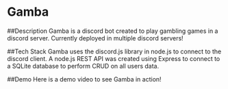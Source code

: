 # Gamba

##Description
Gamba is a discord bot created to play gambling games in a discord server.
Currently deployed in multiple discord servers!

##Tech Stack
Gamba uses the discord.js library in node.js to connect to the discord client.
A node.js REST API was created using Express to connect to a SQLite database to perform CRUD on all users data.

##Demo
Here is a demo video to see Gamba in action!
